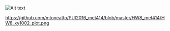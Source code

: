 

![Alt text](/mtoneatto/PUI2016_met414/blob/master/HW8_met414/HW8_xy1002_plot.png "Optional Title")


https://github.com/mtoneatto/PUI2016_met414/blob/master/HW8_met414/HW8_xy1002_plot.png
